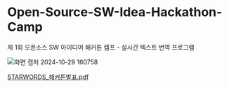 # Open-Source-SW-Idea-Hackathon-Camp
 제 1회 오픈소스 SW 아이디어 해커톤 캠프 - 실시간 텍스트 번역 프로그램

![화면 캡처 2024-10-29 160758](https://github.com/user-attachments/assets/77e93687-7e3b-4186-8486-59a7f121d82c)

[STARWORDS_해커톤발표.pdf](https://github.com/user-attachments/files/17552912/STARWORDS_.pdf)
